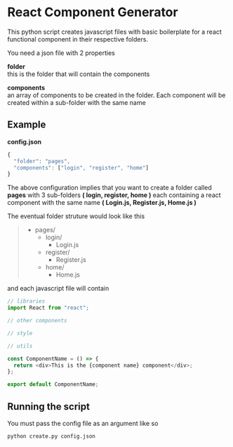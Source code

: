 # React Component Generator

This python script creates javascript files with basic boilerplate for a react functional component in their respective folders.

You need a json file with 2 properties

**folder**  
this is the folder that will contain the components

**components**  
an array of components to be created in the folder. Each component will be created within a sub-folder with the same name

## Example

**config.json**

```js
{
  "folder": "pages",
  "components": ["login", "register", "home"]
}
```

The above configuration implies that you want to create a folder called **pages** with 3 sub-folders **( login, register, home )** each containing a react component with the same name **( Login.js, Register.js, Home.js )**

The eventual folder struture would look like this

> - pages/
>   - login/
>     - Login.js
>   - register/
>     - Register.js
>   - home/
>     - Home.js

and each javascript file will contain

```js
// libraries
import React from "react";

// other components

// style

// utils

const ComponentName = () => {
  return <div>This is the {component name} component</div>;
};

export default ComponentName;
```

## Running the script

You must pass the config file as an argument like so

```py
python create.py config.json
```
